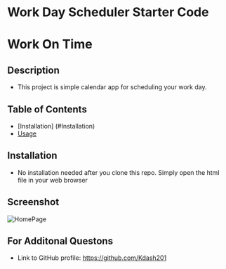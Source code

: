 # Work Day Scheduler Starter Code

# Work On Time

## Description

- This project is simple calendar app for scheduling your work day.

## Table of Contents

- [Installation] (#Installation)
- [Usage](#Usage)

## Installation

- No installation needed after you clone this repo. Simply open the html file in your web browser

## Screenshot

![HomePage](https://user-images.githubusercontent.com/90225089/161355767-111064dd-21a2-438c-8304-55e623fc25f1.png)

## For Additonal Questons

- Link to GitHub profile: https://github.com/Kdash201
